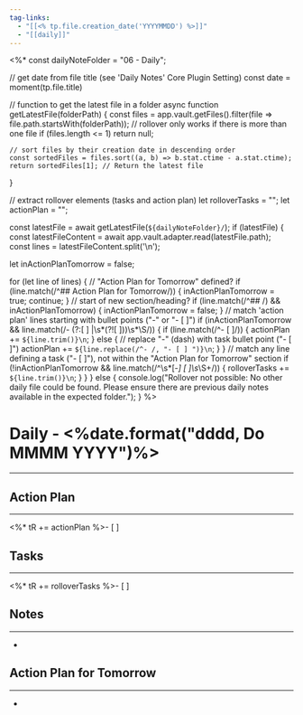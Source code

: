 ```yaml
---
tag-links:
  - "[[<% tp.file.creation_date('YYYYMMDD') %>]]"
  - "[[daily]]"
---
```

<%*
const dailyNoteFolder = "06 - Daily";

// get date from file title (see 'Daily Notes' Core Plugin Setting)
const date = moment(tp.file.title)

// function to get the latest file in a folder 
async function getLatestFile(folderPath) {
	const files = app.vault.getFiles().filter(file => file.path.startsWith(folderPath));
	// rollover only works if there is more than one file
	if (files.length <= 1) return null;
	
	// sort files by their creation date in descending order
	const sortedFiles = files.sort((a, b) => b.stat.ctime - a.stat.ctime);
	return sortedFiles[1]; // Return the latest file
}

// extract rollover elements (tasks and action plan)
let rolloverTasks = "";
let actionPlan = "";

const latestFile = await getLatestFile(`${dailyNoteFolder}/`);
if (latestFile) { 
  const latestFileContent = await app.vault.adapter.read(latestFile.path);
  const lines = latestFileContent.split('\n');
  
  let inActionPlanTomorrow = false;
  
  for (let line of lines) {
    // "Action Plan for Tomorrow" defined?
	if (line.match(/^## Action Plan for Tomorrow/)) {
		inActionPlanTomorrow = true;
	    continue;
	}
	// start of new section/heading?
	if (line.match(/^## /) && inActionPlanTomorrow) {
		inActionPlanTomorrow = false;
	}
	// match 'action plan' lines starting with bullet points ("-" or "- [ ]")
	if (inActionPlanTomorrow && line.match(/- (?:\[ \] |\s*(?!\[ \]))\s*\S/)) {
		if (line.match(/^- \[ \]/)) {
			actionPlan += `${line.trim()}\n`;
		} else {
			// replace "-" (dash) with task bullet point ("- [ ]")
			actionPlan += `${line.replace(/^- /, "- [ ] ")}\n`;
		}
	}
	// match any line defining a task ("- [ ]"), not within the "Action Plan for Tomorrow" section
	if (!inActionPlanTomorrow && line.match(/^\s*[-*] \[ \]\s*\S+/)) {
		rolloverTasks += `${line.trim()}\n`;
	}
  }
} else {
	console.log("Rollover not possible: No other daily file could be found. Please ensure there are previous daily notes available in the expected folder.");
}
%>
# Daily - <%date.format("dddd, Do MMMM YYYY")%>
---

## Action Plan
---
<%* tR += actionPlan %>- [ ] 

## Tasks
---
<%* tR += rolloverTasks %>- [ ] 

## Notes
---
- 

## Action Plan for Tomorrow
___
- 
